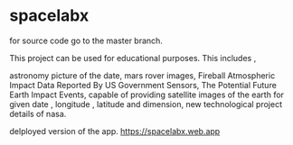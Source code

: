 # spacelabx

for source code go to the master branch.

This project can be used for educational purposes. This includes ,

  astronomy picture of the date,
  mars rover images,
  Fireball Atmospheric Impact Data Reported By US Government Sensors,
  The Potential Future Earth Impact Events,
  capable of providing satellite images of the earth for given date , longitude , latitude and dimension,
  new technological project details of nasa.
  
delployed version of the app.
https://spacelabx.web.app
  
  
